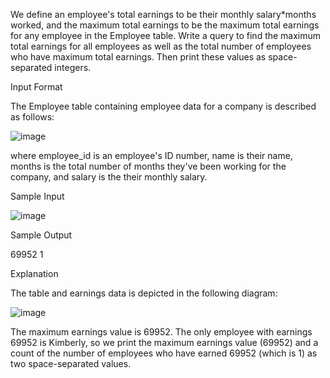 We define an employee's total earnings to be their monthly salary*months worked, and the maximum total earnings to be the maximum total earnings for any employee in the Employee table. Write a query to find the maximum total earnings for all employees as well as the total number of employees who have maximum total earnings. Then print these values as  space-separated integers.

Input Format

The Employee table containing employee data for a company is described as follows:

![image](https://s3.amazonaws.com/hr-challenge-images/19629/1458557872-4396838885-ScreenShot2016-03-21at4.27.13PM.png)

where employee_id is an employee's ID number, name is their name, months is the total number of months they've been working for the company, and salary is the their monthly salary.

Sample Input

![image](https://s3.amazonaws.com/hr-challenge-images/19631/1458559098-23bf583125-ScreenShot2016-03-21at4.32.59PM.png)

Sample Output

69952 1

Explanation

The table and earnings data is depicted in the following diagram:

![image](https://s3.amazonaws.com/hr-challenge-images/19631/1458559218-9f37585c7a-ScreenShot2016-03-21at4.49.23PM.png)

The maximum earnings value is 69952. The only employee with earnings 69952 is Kimberly, so we print the maximum earnings value (69952) and a count of the number of employees who have earned 69952 (which is 1) as two space-separated values.